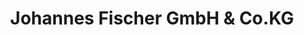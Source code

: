 ---
title: "Johannes Fischer GmbH & Co.KG"
url: /neumarkt-in-der-oberpfalz/johannes-fischer-gmbh-und-co-kg/
shop: Autowerkstatt
---